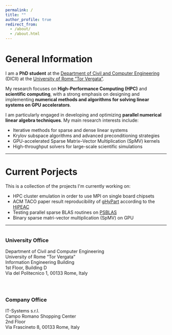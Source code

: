 ```yaml
---
permalink: /
title: ""
author_profile: true
redirect_from: 
  - /about/
  - /about.html
---
```


<head>
  <script>
    const link = document.getElementById("download-link");
    link.addEventListener("click", function(e) {
      fetch(link.href, { method: "HEAD" }).then(resp => {
        if (!resp.ok) {
          e.preventDefault();
          window.location.href = "/404.html";
        }
      });
    });
  </script>
  <link rel="stylesheet" href="/assets/css/cv.css">

</head>



# General Information

I am a **PhD student** at the [Department of Civil and Computer Engineering](https://dicii.uniroma2.it/) (DICII) at the [University of Rome “Tor Vergata”](https://web.uniroma2.it/).

My research focuses on **High-Performance Computing (HPC)** and **scientific computing**, with a strong emphasis on designing and implementing **numerical methods and algorithms for solving linear systems on GPU accelerators**.

I am particularly engaged in developing and optimizing **parallel numerical linear algebra techniques**. My main research interests include:

- Iterative methods for sparse and dense linear systems  
- Krylov subspace algorithms and advanced preconditioning strategies  
- GPU-accelerated Sparse Matrix–Vector Multiplication (SpMV) kernels  
- High-throughput solvers for large-scale scientific simulations  

---

# Current Porjects
This is a collection of the projects I'm currently working on:
- HPC cluster emulation in order to use MPI on single board chipsets
- ACM TACO paper result reproducibility of [gHyPart](https://github.com/HiPeac-TorVergata/gHyPart_TACO) according to the [HiPEAC](https://www.hipeac.net/news/7068/students-hone-your-research-skills-at-hipeac-2025/)
- Testing parallel sparse BLAS routines on [PSBLAS](https://github.com/sfilippone/psblas3/tree/test_dev)
- Binary sparse matri-vector multiplication (SpMV) on GPU

---


<div class="cv-section" style="display: flex; gap: 2em; flex-wrap: wrap;">

  <div class="cv-box" style="flex: 1; min-width: 300px;">
    <h3>University Office</h3>
    <p>
      Department of Civil and Computer Engineering <br>
      University of Rome “Tor Vergata” <br>
      Information Engineering Building <br>
      1st Floor, Building D <br>
      Via del Politecnico 1, 00133 Rome, Italy
    </p>
  </div>

  <div class="cv-box" style="flex: 1; min-width: 300px;">
    <h3>Company Office</h3>
    <p>
      IT-Systems s.r.l.<br>
      Campo Romano Shopping Center <br>
      2nd Floor <br>
      Via Frascineto 8, 00133 Rome, Italy
    </p>
  </div>

</div>